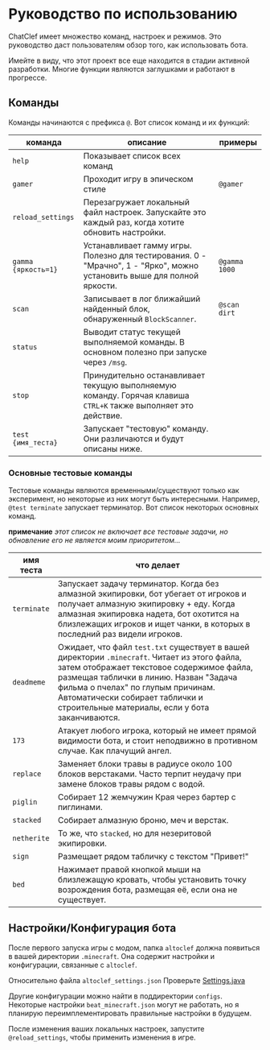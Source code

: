 # Руководство по использованию

ChatClef имеет множество команд, настроек и режимов. Это руководство даст пользователям обзор того, как использовать бота.

Имейте в виду, что этот проект все еще находится в стадии активной разработки. Многие функции являются заглушками и работают в прогрессе.

## Команды

Команды начинаются с префикса `@`. Вот список команд и их функций:

| команда                | описание                                                                                                             | примеры       |
|------------------------|----------------------------------------------------------------------------------------------------------------------|---------------|
| `help`                 | Показывает список всех команд                                                                                        |               |
| `gamer`                | Проходит игру в эпическом стиле                                                                                      | `@gamer`      |
| `reload_settings`      | Перезагружает локальный файл настроек. Запускайте это каждый раз, когда хотите обновить настройки.                   |               |
| `gamma {яркость=1}`    | Устанавливает гамму игры. Полезно для тестирования. 0 - "Мрачно", 1 - "Ярко", можно установить выше для полной яркости. | `@gamma 1000` |
| `scan`                 | Записывает в лог ближайший найденный блок, обнаруженный `BlockScanner`.                                              | `@scan dirt`  |
| `status`               | Выводит статус текущей выполняемой команды. В основном полезно при запуске через `/msg`.                             |               |
| `stop`                 | Принудительно останавливает текущую выполняемую команду. Горячая клавиша `CTRL+K` также выполняет это действие.       |               |
| `test {имя_теста}`     | Запускает "тестовую" команду. Они различаются и будут описаны ниже.                                                  |               |

### Основные тестовые команды

Тестовые команды являются временными/существуют только как эксперимент, но некоторые из них могут быть интересными.
Например, `@test terminate` запускает терминатор.
Вот список некоторых основных команд.

**примечание** *этот список не включает все тестовые задачи, но обновление его не является моим приоритетом...*

| имя теста   | что делает                                                                                                                                                                                                                                                                                             |
|-------------|--------------------------------------------------------------------------------------------------------------------------------------------------------------------------------------------------------------------------------------------------------------------------------------------------------|
| `terminate` | Запускает задачу терминатор. Когда без алмазной экипировки, бот убегает от игроков и получает алмазную экипировку + еду. Когда алмазная экипировка надета, бот охотится на близлежащих игроков и ищет чанки, в которых в последний раз видели игроков.                                            |
| `deadmeme`  | Ожидает, что файл `test.txt` существует в вашей директории `.minecraft`. Читает из этого файла, затем отображает текстовое содержимое файла, размещая таблички в линию. Назван "Задача фильма о пчелах" по глупым причинам. Автоматически собирает таблички и строительные материалы, если у бота заканчиваются. |
| `173`       | Атакует любого игрока, который не имеет прямой видимости бота, и стоит неподвижно в противном случае. Как плачущий ангел.                                                                                                                                                                              |
| `replace`   | Заменяет блоки травы в радиусе около 100 блоков верстаками. Часто терпит неудачу при замене блоков травы рядом с водой.                                                                                                                                                                                |
| `piglin`    | Собирает 12 жемчужин Края через бартер с пиглинами.                                                                                                                                                                                                                                                    |
| `stacked`   | Собирает алмазную броню, меч и верстак.                                                                                                                                                                                                                                                                |
| `netherite` | То же, что `stacked`, но для незеритовой экипировки.                                                                                                                                                                                                                                                   |
| `sign`      | Размещает рядом табличку с текстом "Привет!"                                                                                                                                                                                                                                                           |
| `bed`       | Нажимает правой кнопкой мыши на близлежащую кровать, чтобы установить точку возрождения бота, размещая её, если она не существует.                                                                                                                                                                     |

## Настройки/Конфигурация бота

После первого запуска игры с модом, папка `altoclef` должна появиться в вашей директории `.minecraft`. Она
содержит настройки и конфигурации, связанные с `altoclef`.

Относительно файла `altoclef_settings.json`
Проверьте [Settings.java](https://github.com/MiranCZ/altoclef/blob/main/src/main/java/adris/altoclef/Settings.java)

Другие конфигурации можно найти в поддиректории `configs`. Некоторые настройки `beat_minecraft.json` могут не работать, но я планирую переимплементировать правильные настройки в будущем.

После изменения ваших локальных настроек, запустите `@reload_settings`, чтобы применить изменения в игре.